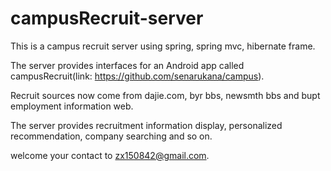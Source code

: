 campusRecruit-server
====================

This is a campus recruit server using spring, spring mvc, hibernate frame.

The server provides interfaces for an Android app called campusRecruit(link: https://github.com/senarukana/campus).

Recruit sources now come from dajie.com, byr bbs, newsmth bbs and bupt employment information web. 

The server provides recruitment information display, personalized recommendation, company searching and so on.

welcome your contact to zx150842@gmail.com.
